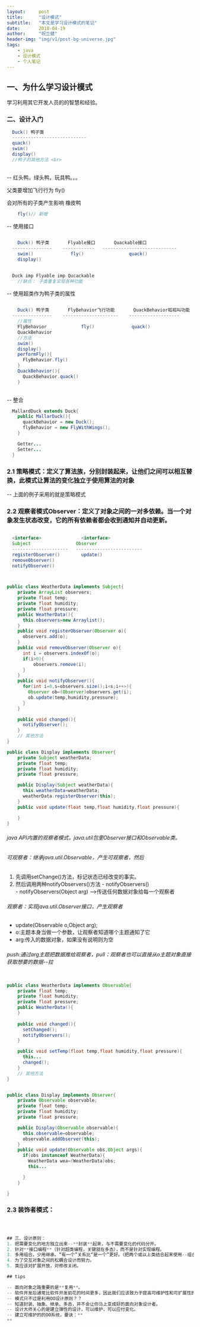 ```yaml
---
layout:     post
title:      "设计模式"
subtitle:   "本文是学习设计模式的笔记"
date:       2018-04-19
author:     "祝立健"
header-img: "img/v1/post-bg-universe.jpg"
tags:
    - java
    - 设计模式
    - 个人笔记
---
```



## 一、为什么学习设计模式

  学习利用其它开发人员的的智慧和经验。



### 二、设计入门 
  ```java
    Duck() 鸭子类
    ----------------------------
    quack()
    swim()
    display()
    //鸭子的其他方法 <br>
    
  ```
-- 红头鸭，绿头鸭，玩具鸭。。。 
  
父类要增加飞行行为 fly()

  会对所有的子类产生影响 橡皮鸭
  ```java
      fly()// 新增
  ```
 

-- 使用接口
```java
 
    Duck() 鸭子类       Flyable接口       Quackable接口
  ---------------    ------------   ----------------------------
    swim()              fly()                 quack()
    display()
 

  Duck imp Flyable imp Qucackable
    //缺点： 子类重复实现各种功能
```
-- 使用超类作为鸭子类的属性
```java
  
    Duck() 鸭子类       FlyBehavior飞行功能       QuackBehavior呱呱叫功能
  ---------------    ---------------------    -------------------
    //属性                 
    FlyBehavior             fly()              quack()
    QuackBehavior
    //方法
    swim()              
    display()
    performFly(){
      FlyBehavior.fly()
    }
    QuackBehavior(){
      QuackBehavior.quack()
    }
  
```

-- 整合
```java
  MallardDuck extends Duck{
    public MallarDuck(){
      quackBehavior = new Duck();
      flyBehavior = new FlyWithWings();
    }

    Getter...
    Setter...
  }
```
### 2.1 策略模式：定义了算法族，分别封装起来，让他们之间可以相互替换，此模式让算法的变化独立于使用算法的对象
  
-- 上面的例子采用的就是策略模式


### 2.2 观察者模式Observer：定义了对象之间的一对多依赖。当一个对象发生状态改变，它的所有依赖者都会收到通知并自动更新。

```java

  <interface>               <interface> 
  Subject                 Observer
  ---------------------   -------------------------
  registerObserver()        update()
  removeObserver()        
  notifyObserver()        



public class WeatherData implements Subject{
    private ArrayList observers;
    private float temp;
    private float humidity;
    private float pressure;
    public WeatherData(){
      this.observers=new Arraylist();
    }
    public void registerObserver(Observer o){
      observers.add(o);
    }      
    public void removeObserver(Observer o){
      int i = observers.indexOf(o);
      if(i>0){
          observers.remove(i);
      }
    }        
    public void notifyObserver(){
      for(int i=0,s=observers.size();i<s;i++>){
        Observer ob=(Observer)observers.get(i);
        ob.update(temp,humidity,pressure);
      }
    }  

    public void changed(){
      notifyObserver();
    }
    // 其他方法 
} 

public class Display implements Observer{
    private Subject weatherData;
    private float temp;
    private float humidity;
    private float pressure;

    public Display(Subject weatherData){
      this.weatherData=weatherData;
      weatherData.registerObserver(this);
    }
    public void update(float temp,float humidity,float pressure){

    }
}  
```

###### java API内置的观察者模式，java.util包里Observer接口和Observable类。

###### 可观察者：继承java.util.Observable，产生可观察者，然后
  1. 先调用setChange()方法，标记状态已经改变的事实。
  2. 然后调用两种notifyObservers()方法
    - notifyObservers()  
    - notifyObservers(Object arg) -->传送任何数据对象给每一个观察者
###### 观察者：实现java.util.Observer接口，产生观察者
  - update(Observable o,Object arg);
  - o:主题本身当做一个参数，让观察者知道哪个主题通知了它
  - arg:传入的数据对象，如果没有说明则为空
###### push:通过arg主题把数据推给观察者，pull：观察者也可以直接从o主题对象直接获取想要的数据--拉

```java

public class WeatherData implements Observable{
    private float temp;
    private float humidity;
    private float pressure;
    public WeatherData(){
    }
   
    public void changed(){
      setChanged();
      notifyObservers();
    }

    public void setTemp(float temp,float humidity,float pressure){
      this...
      changed();
    }
    // 其他方法    
}                


public class Display implements Observer{
    private Observable observable;
    private float temp;
    private float humidity;
    private float pressure;

    public Display(Observable observable){
      this.observable=observable;
      observable.addObserver(this);
    }
    public void update(Observable obs,Object args){
      if(obs instanceof WeatherData){
        WeatherData wea=(WeatherData)obs;
        this...

      }
    }

}  

 ```


### 2.3 装饰者模式：

  ```java



## 三、设计原则：
1. 把需要变化的地方独立出来--**封装**起来，与不需要变化的代码分开。
2. 针对**接口编程**（针对超类编程，关键就在多态），而不是针对实现编程。
3. 多用组合，少用继承。“有一个”关系比“是一个”更好。（把两个或以上类结合起来使用--组合composition）。
4. 为了交互对象之间的松耦合设计而努力。
5. 类应该对扩展开放，对修改关闭。

## tips

  -- 面向对象之路重要的是**复用**。
  -- 软件开发后通常比软件开发前花的时间更多，因此我们应该致力于提高可维护性和可扩展性的复用程度。
  -- 模式只不过是利用OO设计原则？？
  -- 知道封装、抽象、继承、多态，并不会让你马上变成好的面向对象设计者。
  -- 设计大师关心的是建立弹性的设计，可以维护，可以应付变化。
  -- 建立可维护的的OO系统，要诀：**
  **
 




































